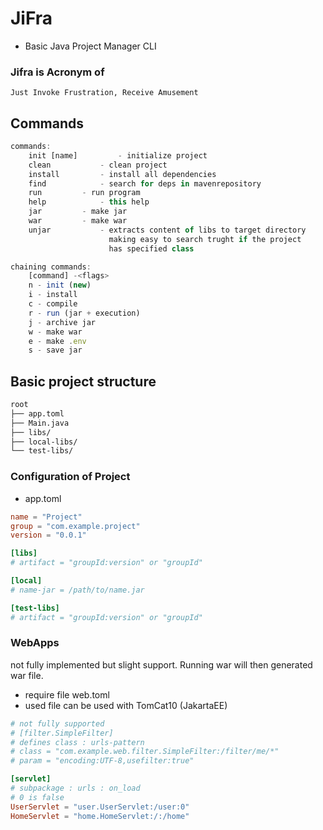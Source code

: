 # JiFra
- Basic Java Project Manager CLI

### Jifra is Acronym of 
```
Just Invoke Frustration, Receive Amusement
```

## Commands
```js
commands: 
	init [name]         - initialize project 
	clean           - clean project 
	install         - install all dependencies 
    find            - search for deps in mavenrepository
	run         - run program 
	help            - this help 
	jar         - make jar 
	war         - make war
    unjar           - extracts content of libs to target directory
                      making easy to search trught if the project 
                      has specified class

chaining commands: 
	[command] -<flags>
	n - init (new)
	i - install
	c - compile
	r - run (jar + execution)
	j - archive jar
	w - make war
	e - make .env
	s - save jar
```

## Basic project structure
```sh
root
├── app.toml
├── Main.java
├── libs/
├── local-libs/
└── test-libs/
```

### Configuration of Project
- app.toml
```toml
name = "Project"
group = "com.example.project"
version = "0.0.1"

[libs]
# artifact = "groupId:version" or "groupId"

[local]
# name-jar = /path/to/name.jar

[test-libs]
# artifact = "groupId:version" or "groupId"
```

### WebApps 
not fully implemented but slight support. Running war will then generated war file.
- require file web.toml
- used file can be used with TomCat10 (JakartaEE) 
```toml
# not fully supported
# [filter.SimpleFilter]
# defines class : urls-pattern
# class = "com.example.web.filter.SimpleFilter:/filter/me/*"
# param = "encoding:UTF-8,usefilter:true"

[servlet]
# subpackage : urls : on_load
# 0 is false
UserServlet = "user.UserServlet:/user:0"
HomeServlet = "home.HomeServlet:/:/home"
```






